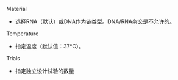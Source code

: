 Material

- 选择RNA（默认）或DNA作为链类型。DNA/RNA杂交是不允许的。

Temperature

- 指定温度（默认值：37°C）。

Trials

- 指定独立设计试验的数量
